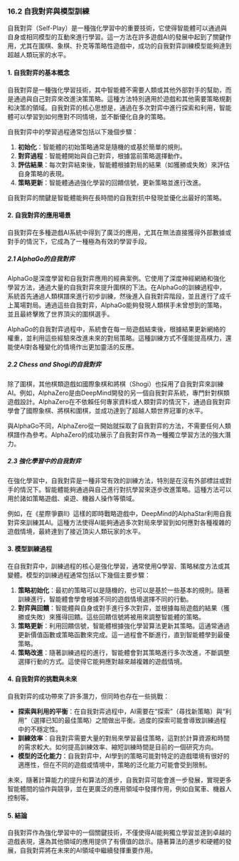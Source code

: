 ### 16.2 自我對弈與模型訓練

自我對弈（Self-Play）是一種強化學習中的重要技術，它使得智能體可以通過與自身或相同模型的互動來進行學習。這一方法在許多遊戲AI的發展中起到了關鍵作用，尤其在圍棋、象棋、扑克等策略性遊戲中，成功的自我對弈訓練模型能夠達到超越人類玩家的水平。

#### 1. 自我對弈的基本概念

自我對弈是一種強化學習技術，其中智能體不需要人類或其他外部對手的幫助，而是通過與自己對弈來改進決策策略。這種方法特別適用於遊戲和其他需要策略規劃和決策的領域。自我對弈的核心思想是，通過在多次對弈中進行探索和利用，智能體可以學習到如何應對不同情境，並不斷優化自身的策略。

自我對弈中的學習過程通常包括以下幾個步驟：

1. **初始化**：智能體的初始策略通常是隨機的或基於簡單的規則。
2. **對弈過程**：智能體開始與自己對弈，根據當前策略選擇動作。
3. **評估結果**：每次對弈結束後，智能體根據對局的結果（如獲勝或失敗）來評估自身策略的表現。
4. **策略更新**：智能體通過強化學習的回饋信號，更新策略並進行改進。

自我對弈的關鍵是智能體能夠在長時間的自我對抗中發現並優化出最好的策略。

#### 2. 自我對弈的應用場景

自我對弈在多種遊戲AI系統中得到了廣泛的應用，尤其在無法直接獲得外部數據或對手的情況下，它成為了一種極為有效的學習手段。

##### 2.1 AlphaGo的自我對弈

AlphaGo是深度學習和自我對弈應用的經典案例。它使用了深度神經網絡和強化學習方法，通過大量的自我對弈來提升圍棋的下法。在AlphaGo的訓練過程中，系統首先通過人類棋譜來進行初步訓練，然後進入自我對弈階段，並且進行了成千上萬場對局。通過這些自我對弈，AlphaGo能夠發現人類棋手未曾想到的策略，並且最終擊敗了世界頂尖的圍棋選手。

AlphaGo的自我對弈過程中，系統會在每一局遊戲結束後，根據結果更新網絡的權重，並利用這些經驗來改進未來的對局策略。這種訓練方式不僅能提高棋力，還能使AI對各種變化的情境作出更加靈活的反應。

##### 2.2 Chess and Shogi的自我對弈

除了圍棋，其他棋類遊戲如國際象棋和將棋（Shogi）也採用了自我對弈來訓練AI。例如，AlphaZero是由DeepMind開發的另一個自我對弈系統，專門針對棋類遊戲設計。AlphaZero在不依賴任何專家資料或人類對弈的情況下，通過自我對弈學會了國際象棋、將棋和圍棋，並成功達到了超越人類世界冠軍的水平。

與AlphaGo不同，AlphaZero從一開始就採取了自我對弈的方法，不需要任何人類棋譜作為參考。AlphaZero的成功展示了自我對弈作為一種獨立學習方法的強大潛力。

##### 2.3 強化學習中的自我對弈

在強化學習中，自我對弈是一種非常有效的訓練方法，特別是在沒有外部標註或對手的情況下。智能體能夠通過與自己進行對抗學習來逐步改進策略。這種方法可以用於諸如策略遊戲、桌遊、機器人操作等領域。

例如，在《星際爭霸II》這樣的即時戰略遊戲中，DeepMind的AlphaStar利用自我對弈來訓練其AI。這種方法使得AI能夠通過多次對局來學習到如何應對各種複雜的遊戲情境，最終達到了接近頂尖人類玩家的水平。

#### 3. 模型訓練過程

在自我對弈中，訓練過程的核心是強化學習，通常使用Q學習、策略梯度方法或其變體。模型的訓練過程通常包括以下幾個主要步驟：

1. **策略初始化**：最初的策略可以是隨機的，也可以是基於一些基本的規則。隨著訓練進行，智能體會學會根據不同的遊戲情境選擇不同的行動。
2. **對弈與回饋**：智能體與自身或對手進行多次對弈，並根據每局遊戲的結果（獲勝或失敗）來獲得回饋。這些回饋信號將被用來調整智能體的策略。
3. **策略更新**：利用回饋信號，智能體根據強化學習算法更新其策略。這通常通過更新價值函數或策略函數來完成。這一過程會不斷進行，直到智能體學到最優策略。
4. **策略改進**：隨著訓練過程的進行，智能體會對其策略進行多次改進，不斷調整選擇行動的方式。這使得它能夠應對越來越複雜的遊戲情境。

#### 4. 自我對弈的挑戰與未來

自我對弈的成功帶來了許多潛力，但同時也存在一些挑戰：

- **探索與利用的平衡**：在自我對弈過程中，AI需要在“探索”（尋找新策略）與“利用”（選擇已知的最佳策略）之間做出平衡。過度的探索可能會導致訓練過程中的不穩定性。
- **訓練效率**：自我對弈需要大量的對局來學習最佳策略，這對於計算資源和時間的需求較大。如何提高訓練效率、縮短訓練時間是目前的一個研究方向。
- **模型的泛化能力**：自我對弈中，AI學到的策略可能對特定的遊戲環境有很好的適應性，但在不同的遊戲或情境中，策略的泛化能力可能會受到限制。

未來，隨著計算能力的提升和算法的進步，自我對弈可能會進一步發展，實現更多智能體間的協作與競爭，並在更廣泛的應用領域中發揮作用，例如自駕車、機器人控制等。

#### 5. 結論

自我對弈作為強化學習中的一個關鍵技術，不僅使得AI能夠獨立學習並達到卓越的遊戲表現，還為其他領域的應用提供了有價值的啟示。隨著算法的進步和硬體的發展，自我對弈將在未來的AI領域中繼續發揮重要作用。